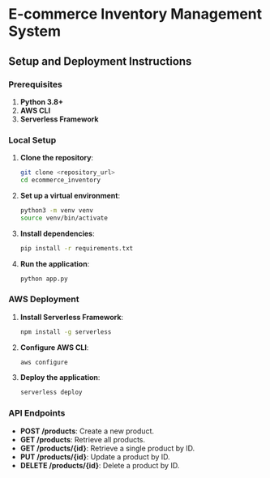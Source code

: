 # E-commerce Inventory Management System

## Setup and Deployment Instructions

### Prerequisites

1. **Python 3.8+**
2. **AWS CLI**
3. **Serverless Framework**

### Local Setup

1. **Clone the repository**:
    ```bash
    git clone <repository_url>
    cd ecommerce_inventory
    ```

2. **Set up a virtual environment**:
    ```bash
    python3 -m venv venv
    source venv/bin/activate
    ```

3. **Install dependencies**:
    ```bash
    pip install -r requirements.txt
    ```

4. **Run the application**:
    ```bash
    python app.py
    ```

### AWS Deployment

1. **Install Serverless Framework**:
    ```bash
    npm install -g serverless
    ```

2. **Configure AWS CLI**:
    ```bash
    aws configure
    ```

3. **Deploy the application**:
    ```bash
    serverless deploy
    ```

### API Endpoints

- **POST /products**: Create a new product.
- **GET /products**: Retrieve all products.
- **GET /products/{id}**: Retrieve a single product by ID.
- **PUT /products/{id}**: Update a product by ID.
- **DELETE /products/{id}**: Delete a product by ID.
